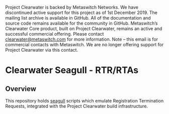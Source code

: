 Project Clearwater is backed by Metaswitch Networks.  We have discontinued active support for this project as of 1st December 2019.  The mailing list archive is available in GitHub.  All of the documentation and source code remains available for the community in GitHub.  Metaswitch’s Clearwater Core product, built on Project Clearwater, remains an active and successful commercial offering.  Please contact clearwater@metaswitch.com for more information. Note – this email is for commercial contacts with Metaswitch.  We are no longer offering support for Project Clearwater via this contact.

Clearwater Seagull - RTR/RTAs
=============================

Overview
--------

This repository holds [seagull](http://gull.sourceforge.net/project/) scripts which emulate Registration Termination Requests, integrated with the Project Clearwater build infrastructure.
